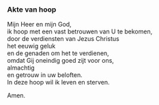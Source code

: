 ### Akte van hoop

Mijn Heer en mijn God,  
ik hoop met een vast betrouwen van U te bekomen,  
door de verdiensten van Jezus Christus  
het eeuwig geluk  
en de genaden om het te verdienen,  
omdat Gij oneindig goed zijt voor ons,  
almachtig  
en getrouw in uw beloften.  
In deze hoop wil ik leven en sterven.

Amen.
